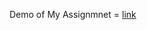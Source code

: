  Demo of My Assignmnet = [link]([url](https://drive.google.com/file/d/16zuzgt5sh4X56q_u_FCzTImiDUNEx-d-/view?usp=sharing))

 
